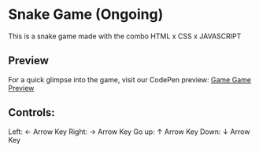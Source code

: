 # Snake Game (Ongoing)
This is a snake game made with the combo HTML x CSS x JAVASCRIPT

## Preview
For a quick glimpse into the game, visit our CodePen preview: [Game Game Preview](https://codepen.io/Sira-Ndiaye/pen/GReJRNq)

## Controls:
Left: ← Arrow Key
Right: → Arrow Key
Go up: ↑ Arrow Key
Down: ↓ Arrow Key